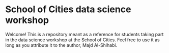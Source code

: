 # School of Cities data science workshop


Welcome! This is a repository meant as a reference for students taking part in the data science workshop at the School of Cities. Feel free to use it as long as you attribute it to the author, Majd Al-Shihabi. 


